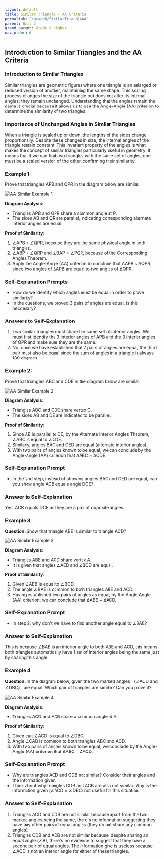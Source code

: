 ```yaml
---
layout: default
title: Similar Triangle - AA Criteria
permalink: "/grade8/SimilarTriangleAA"
parent: Unit 2
grand_parent: Grade 8 Higher
nav_order: 6
---
```


## Introduction to Similar Triangles and the AA Criteria

### Introduction to Similar Triangles
Similar triangles are geometric figures where one triangle is an enlarged or reduced version of another, maintaining the same shape. This scaling process changes the size of the triangle but does not alter its internal angles; they remain unchanged. Understanding that the angles remain the same is crucial because it allows us to use the Angle-Angle (AA) criterion to determine the similarity of two triangles.

### Importance of Unchanged Angles in Similar Triangles
When a triangle is scaled up or down, the lengths of the sides change proportionally. Despite these changes in size, the internal angles of the triangle remain constant. This invariant property of the angles is what makes the concept of similar triangles particularly useful in geometry. It means that if we can find two triangles with the same set of angles, one must be a scaled version of the other, confirming their similarity.

### Example 1:
Prove that triangles APB and QPR in the diagram below are similar.

![AA Similar Example 1](SimilarAAEg1.png)

**Diagram Analysis**:
- Triangles APB and QPR share a common angle at P.
- The sides AB and QR are parallel, indicating corresponding alternate interior angles are equal.

**Proof of Similarity**:
1. ∠APB = ∠QPR, because they are the same physical angle in both triangles.
2. ∠ABP = ∠QRP and ∠BAP = ∠PQR, because of the Corresponding Angles Theorem.
3. Apply the Angle-Angle (AA) criterion to conclude that ΔAPB ~ ΔQPR, since two angles of ΔAPB are equal to two angles of ΔQPR.

### Self-Explanation Prompts
- How do we identify which angles must be equal in order to prove similarity?
- In the questions, we proved 3 pairs of angles are equal, is this neccesary?

### Answers to Self-Explanation
1. Two similar triangles must share the same set of interior angles. We must first identify the 3 interior angles of APB and the 3 interior angles of QPR and make sure they are the same. 
2. No, once we have established that 2 pairs of angles are equal, the third pair must also be equal since the sum of angles in a triangle is always 180 degrees.

### Example 2:

Prove that triangles ABC and CDE in the diagram below are similar.

![AA Similar Example 2](SimilarAAEg2.png)

**Diagram Analysis**:
- Triangles ABC and CDE share vertex C.
- The sides AB and DE are indicated to be parallel.

**Proof of Similarity**:
1. Since AB is parallel to DE, by the Alternate Interior Angles Theorem, ∠ABC is equal to ∠CDE.
2. Similarly, angles BAC and CED are equal (alternate interior angles).
3. With two pairs of angles known to be equal, we can conclude by the Angle-Angle (AA) criterion that ΔABC ~ ΔCDE.

### Self-Explanation Prompt
- In the 2nd step, instead of showing angles BAC and CED are equal, can you show angle ACB equals angle DCE?

### Answer to Self-Explanation
Yes, ACB equals DCE as they are a pair of opposite angles.

### Example 3

**Question:**
Show that triangle ABE is similar to triangle ACD?

![AA Similar Example 3](SimilarAAEg3.png)

**Diagram Analysis**:
- Triangles ABE and ACD share vertex A.
- It is given that angles ∠AEB and ∠BCD are equal.

**Proof of Similarity**:
1. Given ∠AEB is equal to ∠BCD.
3. The angle ∠BAE is common to both triangles ABE and ACD.
4. Having established two pairs of angles as equal, by the Angle-Angle (AA) criterion, we can conclude that ΔABE ~ ΔACD.

### Self-Explanation Prompt
- In step 2, why don't we have to find another angle equal to ∠BAE?

### Answer to Self-Explanation
This is because ∠BAE is an interior angle to both ABE and ACD, this means both triangles automatically have 1 set of interior angles being the same just by sharing this angle.

### Example 4

**Question:**
In the diagram below, given the two marked angles （∠ACD and ∠DBC） are equal. Which pair of triangles are similar? Can you prove it?

![AA Similar Example 4](SimilarAAEg4.png)

**Diagram Analysis**:
- Triangles ACD and ACB share a common angle at A.

**Proof of Similarity**:
1. Given that ∠ACD is equal to ∠DBC.
2. Angle ∠CAB is common to both triangles ABC and ACD.
4. With two pairs of angles known to be equal, we conclude by the Angle-Angle (AA) criterion that ΔABC ~ ΔACD.

### Self-Explanation Prompt
- Why are triangles ACD and CDB not similar? Consider their angles and the information given.
- Think about why triangles CDB and ACB are also not similar. Why is the information given (∠ACD = ∠DBC) not useful for this situation.

### Answer to Self-Explanation
1. Triangles ACD and CDB are not similar because apart from the two marked angles being the same, there's no information suggesting they have any other pairs of equal angles (they do not share any common angles). 
2. Triangles CDB and ACB are not similar because, despite sharing an equal angle (∠B), there's no evidence to suggest that they have a second pair of equal angles. The information give is useless because ∠ACD is not an interior angle for either of these triangles.
 
